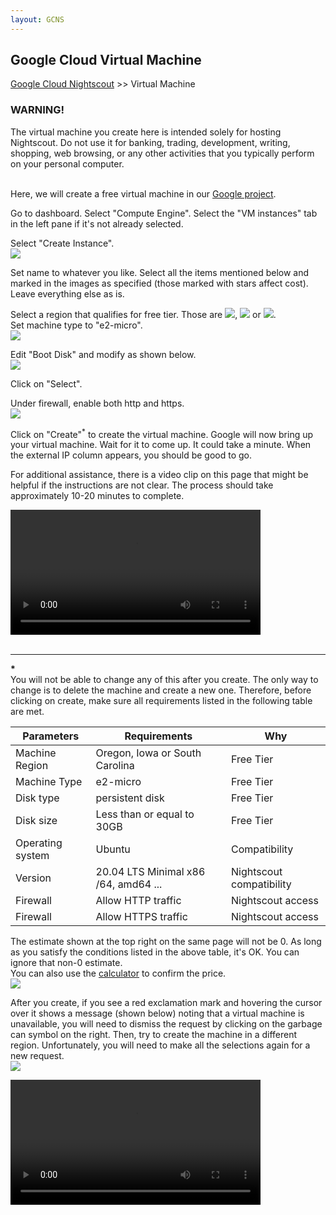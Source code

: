 ```yaml
---
layout: GCNS
---
```


## Google Cloud Virtual Machine  
[Google Cloud Nightscout](./GoogleCloud.md) >> Virtual Machine  
  
### WARNING!  
The virtual machine you create here is intended solely for hosting Nightscout. Do not use it for banking, trading, development, writing, shopping, web browsing, or any other activities that you typically perform on your personal computer.   
<br/>  

Here, we will create a free virtual machine in our [Google project](./NS_GCProject.md).  
  
Go to dashboard.  Select "Compute Engine".  Select the "VM instances" tab in the left pane if it's not already selected.  
  
Select "Create Instance".  
![](./images/CreateInstance.png)  
  
Set name to whatever you like.  Select all the items mentioned below and marked in the images as specified (those marked with stars affect cost).  Leave everything else as is.  
  
Select a region that qualifies for free tier.  Those are ![](./images/Oregon.png), ![](./images/Iowa.png) or ![](./images/S_Carolina.png).  
Set machine type to "e2-micro".    
![](./images/vm2.png)  
  
Edit "Boot Disk" and modify as shown below.  
![](./images/Disk2.png)  
  
Click on "Select".    
  
Under firewall, enable both http and https.  
![](./images/Firewall2.png)  
  
Click on "Create"<sup>\*</sup> to create the virtual machine.  Google will now bring up your virtual machine.  Wait for it to come up.  It could take a minute.  When the external IP column appears, you should be good to go.  

For additional assistance, there is a video clip on this page that might be helpful if the instructions are not clear. The process should take approximately 10-20 minutes to complete.  
  
<video width="400" controlsList="nodownload" src="./video/VM.mp4" controls>  
</video>  
  
<br/>  
<br/>  
  
---  
**\***    
You will not be able to change any of this after you create.  The only way to change is to delete the machine and create a new one.  Therefore, before clicking on create, make sure all requirements listed in the following table are met.  
  
| Parameters | Requirements | Why |  
| ---------- | ------------ | ---- |  
| Machine Region    | Oregon, Iowa or South Carolina | Free Tier |  
| Machine Type | e2-micro | Free Tier |  
| Disk type    | persistent disk | Free Tier |  
| Disk size   |  Less than or equal to 30GB | Free Tier |  
| Operating system | Ubuntu | Compatibility |  
| Version | 20.04 LTS Minimal x86 /64, amd64 ... | Nightscout compatibility |  
| Firewall | Allow HTTP traffic | Nightscout access |  
| Firewall | Allow HTTPS traffic | Nightscout access |  
  
The estimate shown at the top right on the same page will not be 0.  As long as you satisfy the conditions listed in the above table, it's OK.  You can ignore that non-0 estimate.  
You can also use the [calculator](https://cloud.google.com/products/calculator) to confirm the price.  
![](./images/Estimate.png)  
  
After you create, if you see a red exclamation mark and hovering the cursor over it shows a message (shown below) noting that a virtual machine is unavailable, you will need to dismiss the request by clicking on the garbage can symbol on the right.  Then, try to create the machine in a different region.  Unfortunately, you will need to make all the selections again for a new request.    
![](./images/VM_Unavailable.png)  
  
<video width="400" controlsList="nodownload" src="./video/VM.mp4" controls>  
</video>    
  
